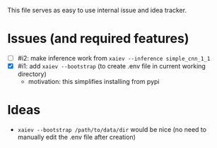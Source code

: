 This file serves as easy to use internal issue and idea tracker.

# Issues (and required features)

- [ ] #i2: make inference work from `xaiev --inference simple_cnn_1_1`
- [x] #i1: add `xaiev --bootstrap` (to create .env file in current working directory)
    - motivation: this simplifies installing from pypi

# Ideas

- `xaiev --bootstrap /path/to/data/dir` would be nice (no need to manually edit the .env file after creation)